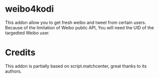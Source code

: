 # weibo4kodi
This addon allow you to get fresh weibo and tweet from certain users.
Because of the limitation of Weibo public API, You will need the UID of the targedted Weibo user.
# Credits
This addon is partially based on script.matchcenter, great thanks to its authors.
